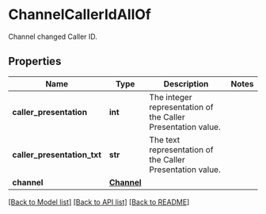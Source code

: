# ChannelCallerIdAllOf

Channel changed Caller ID.
## Properties
Name | Type | Description | Notes
------------ | ------------- | ------------- | -------------
**caller_presentation** | **int** | The integer representation of the Caller Presentation value. |
**caller_presentation_txt** | **str** | The text representation of the Caller Presentation value. |
**channel** | [**Channel**](Channel.md) |  |

[[Back to Model list]](../README.md#documentation-for-models) [[Back to API list]](../README.md#documentation-for-api-endpoints) [[Back to README]](../README.md)
